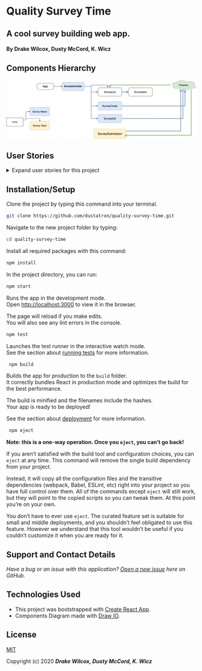 # Quality Survey Time 
## A cool survey building web app. 

#### By Drake Wilcox, Dusty McCord, K. Wicz

## Components Hierarchy

![Diagram](src/img/mockupv01.jpg)

## User Stories
<details>
  <summary>Expand user stories for this project</summary>

|Component|Story|
|:---:|:---|
|Create Survey|A user should be able to create, update and delete a survey. All surveys should be stored in the database.|
|Fill out survey|A user should be able to fill out and submit surveys. Survey results should be submitted to the database. (A survey result can be associated to a survey by mimicking a one-to-many relationship.)|
|New User|A user should be able to sign up, sign in, and sign out.|
|Dashboard|A user should have their own dashboard which lists the surveys they've created.|
|Dashboard data visualization|Bonus: A user should be able to see the combined data on a survey in their dashboard. For instance, if a survey provides a 1-5 rating, return an average rating for all surveys.|
</details>

## Installation/Setup

Clone the project by typing this command into your terminal.
```sh
git clone https://github.com/dustatron/quality-survey-time.git
```

Navigate to the new project folder by typing:
```sh
cd quality-survey-time
```

Install all required packages with this command:
```sh
npm install
```

In the project directory, you can run: 

 ```sh
 npm start
```
Runs the app in the development mode.<br />
Open [http://localhost:3000](http://localhost:3000) to view it in the browser.

The page will reload if you make edits.<br />
You will also see any lint errors in the console.

 ```sh
 npm test
```
Launches the test runner in the interactive watch mode.<br />
See the section about [running tests](https://facebook.github.io/create-react-app/docs/running-tests) for more information.

 ```sh
  npm build
 ```

Builds the app for production to the `build` folder.<br />
It correctly bundles React in production mode and optimizes the build for the best performance.

The build is minified and the filenames include the hashes.<br />
Your app is ready to be deployed!

See the section about [deployment](https://facebook.github.io/create-react-app/docs/deployment) for more information.

 ```sh
  npm eject
 ```
**Note: this is a one-way operation. Once you `eject`, you can’t go back!**

If you aren’t satisfied with the build tool and configuration choices, you can `eject` at any time. This command will remove the single build dependency from your project.

Instead, it will copy all the configuration files and the transitive dependencies (webpack, Babel, ESLint, etc) right into your project so you have full control over them. All of the commands except `eject` will still work, but they will point to the copied scripts so you can tweak them. At this point you’re on your own.

You don’t have to ever use `eject`. The curated feature set is suitable for small and middle deployments, and you shouldn’t feel obligated to use this feature. However we understand that this tool wouldn’t be useful if you couldn’t customize it when you are ready for it.

## Support and Contact Details
_Have a bug or an issue with this application? [Open a new issue](https://github.com/dustatron/social-media-clone/issues) here on GitHub._

## Technologies Used
* This project was bootstrapped with [Create React App](https://github.com/facebook/create-react-app).
* Components Diagram made with [Draw IO](https://draw.io/).

## License
[MIT](https://choosealicense.com/licenses/mit/)

Copyright (c) 2020 **_Drake Wilcox, Dusty McCord, K. Wicz_**